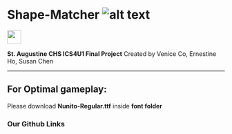 # Shape-Matcher ![alt text](https://github.com/eho1202/Shape-Matcher/tree/master/img/icon.png "Icon")
<img src="http://github.com/eho1202/Shape-Matcher/tree/master/img/icon.png" height="32" width="32">

**St. Augustine CHS ICS4U1 Final Project**
Created by Venice Co, Ernestine Ho, Susan Chen

---

## For Optimal gameplay:
Please download **Nunito-Regular.ttf** inside **font folder**

### Our Github Links
[Venice Co]: https://github.com/VCo002
[Ernestine Ho]: https://github.com/eho1202
[Susan Chen]: https://github.com/susanxychen
